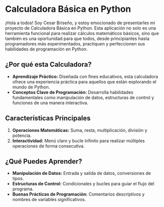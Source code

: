 <h1>Calculadora Básica en Python</h1>

<p>¡Hola a todos! Soy Cesar Briseño, y estoy emocionado de presentarles mi proyecto de Calculadora Básica en Python. Esta aplicación no solo es una herramienta funcional para realizar cálculos matemáticos básicos, sino que también es una oportunidad para que todos, desde principiantes hasta programadores más experimentados, practiquen y perfeccionen sus habilidades de programación en Python.</p>

<h2>¿Por qué esta Calculadora?</h2>

<ul>
  <li><strong>Aprendizaje Práctico:</strong> Diseñada con fines educativos, esta calculadora ofrece una experiencia práctica para aquellos que están explorando el mundo de Python.</li>
  <li><strong>Conceptos Clave de Programación:</strong> Desarrolla habilidades fundamentales como manipulación de datos, estructuras de control y funciones de una manera interactiva.</li>
</ul>

<h2>Características Principales</h2>

<ol>
  <li><strong>Operaciones Matemáticas:</strong> Suma, resta, multiplicación, división y potencia.</li>
  <li><strong>Interactividad:</strong> Menú claro y bucle infinito para realizar múltiples operaciones de forma consecutiva.</li>
</ol>

<h2>¿Qué Puedes Aprender?</h2>

<ul>
  <li><strong>Manipulación de Datos:</strong> Entrada y salida de datos, conversiones de tipos.</li>
  <li><strong>Estructuras de Control:</strong> Condicionales y bucles para guiar el flujo del programa.</li>
  <li><strong>Buenas Prácticas de Programación:</strong> Comentarios descriptivos y nombres de variables significativos.</li>
</ul>
